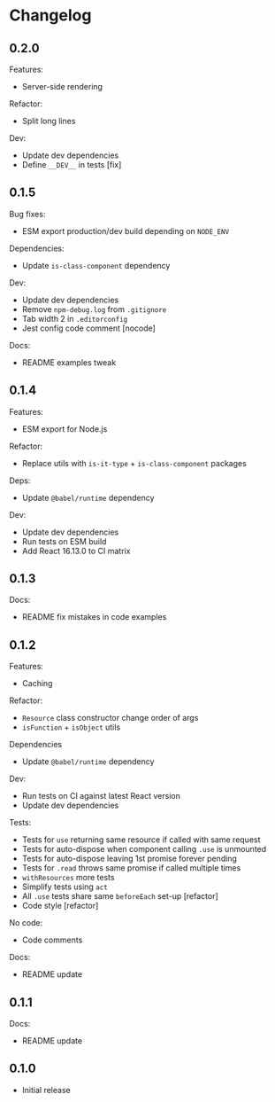 # Changelog

## 0.2.0

Features:

* Server-side rendering

Refactor:

* Split long lines

Dev:

* Update dev dependencies
* Define `__DEV__` in tests [fix]

## 0.1.5

Bug fixes:

* ESM export production/dev build depending on `NODE_ENV`

Dependencies:

* Update `is-class-component` dependency

Dev:

* Update dev dependencies
* Remove `npm-debug.log` from `.gitignore`
* Tab width 2 in `.editorconfig`
* Jest config code comment [nocode]

Docs:

* README examples tweak

## 0.1.4

Features:

* ESM export for Node.js

Refactor:

* Replace utils with `is-it-type` + `is-class-component` packages

Deps:

* Update `@babel/runtime` dependency

Dev:

* Update dev dependencies
* Run tests on ESM build
* Add React 16.13.0 to CI matrix

## 0.1.3

Docs:

* README fix mistakes in code examples

## 0.1.2

Features:

* Caching

Refactor:

* `Resource` class constructor change order of args
* `isFunction` + `isObject` utils

Dependencies

* Update `@babel/runtime` dependency

Dev:

* Run tests on CI against latest React version
* Update dev dependencies

Tests:

* Tests for `use` returning same resource if called with same request
* Tests for auto-dispose when component calling `.use` is unmounted
* Tests for auto-dispose leaving 1st promise forever pending
* Tests for `.read` throws same promise if called multiple times
* `withResources` more tests
* Simplify tests using `act`
* All `.use` tests share same `beforeEach` set-up [refactor]
* Code style [refactor]

No code:

* Code comments

Docs:

* README update

## 0.1.1

Docs:

* README update

## 0.1.0

* Initial release
